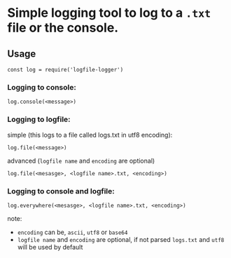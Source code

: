 # Simple logging tool to log to a `.txt` file or the console.

## Usage

`const log = require('logfile-logger')`

### Logging to console:
`log.console(<message>)` 

### Logging to logfile:

simple (this logs to a file called logs.txt in utf8 encoding): 

`log.file(<message>)`

advanced (`logfile name` and `encoding` are optional)

`log.file(<mesasge>, <logfile name>.txt, <encoding>)`

### Logging to console and logfile:

`log.everywhere(<mesasge>, <logfile name>.txt, <encoding>)`


note: 
- `encoding` can be, `ascii`, `utf8` or `base64`
- `logfile name` and `encoding` are optional, if not parsed `logs.txt` and `utf8` will be used by default
